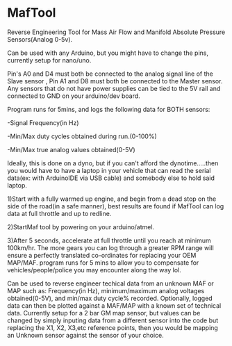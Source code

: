 # MafTool
Reverse Engineering Tool for Mass Air Flow and Manifold Absolute Pressure Sensors(Analog 0-5v).

Can be used with any Arduino, but you might have to change the pins, currently setup for nano/uno.

Pin's A0 and D4 must both be connected to the analog signal line of the Slave sensor , Pin A1 and D8 must both be connected to the Master sensor. Any sensors that do not have power supplies can be tied to the 5V rail and connected to GND on your arduino/dev board. 

Program runs for 5mins, and logs the following data for BOTH sensors:

  -Signal Frequency(in Hz)
  
  -Min/Max duty cycles obtained during run.(0-100%)
  
  -Min/Max true analog values obtained(0-5V)
  
Ideally, this is done on a dyno, but if you can't afford the dynotime.....then you would have to have a laptop in your vehicle that can read the serial data(ex: with ArduinoIDE via USB cable) and somebody else to hold said laptop.

1)Start with a fully warmed up engine, and begin from a dead stop on the side of the road(in a safe manner), best results are found if MafTool can log data at full throttle and up to redline. 

2)StartMaf tool by powering on your arduino/atmel.

3)After 5 seconds, accelerate at full throttle until you reach at minimum 100km/hr. The more gears you can log through a greater RPM range will ensure a perfectly translated co-ordinates for replacing your OEM MAP/MAF. program runs for 5 mins to allow you to compensate for vehicles/people/police you may encounter along the way lol.

Can be used to reverse engineer techical data from an unknown MAF or MAP such as: Frequency(in Hz), minimum/maximum analog voltages obtained(0-5V), and min/max duty cycle% recorded. Optionally, logged data can then be plotted against a MAF/MAP with a known set of technical data. Currently setup for a 2 bar GM map sensor, but values can be changed by simply inputing data from a different sensor into the code but replacing the X1, X2, X3,etc reference points, then you would be mapping an Unknown sensor against the sensor of your choice.  
